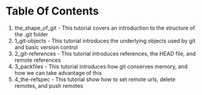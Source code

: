 # Table Of Contents
1. the_shape_of_git - This tutorial covers an introduction to the structure of the .git folder
2. 1_git-objects - This tutorial introduces the underlying objects used by git and basic version control
3. 2_git-references - This tutorial introduces references, the HEAD file, and remote references
4. 3_packfiles - This tutorial introduces how git conserves memory, and how we can take advantage of this
5. 4_the-refspec - This tutorial show how to set remote urls, delete remotes, and push remotes